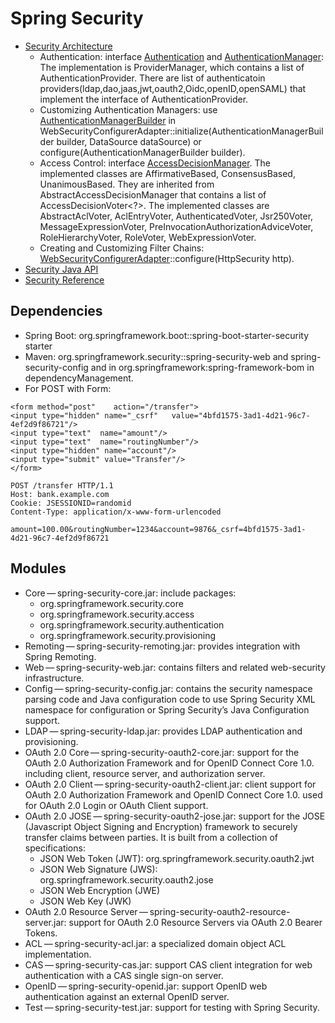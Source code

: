 # Spring Security
- [Security Architecture](https://spring.io/guides/topicals/spring-security-architecture)
    - Authentication: interface [Authentication](https://docs.spring.io/spring-security/site/docs/current/api/org/springframework/security/core/Authentication.html) and [AuthenticationManager](https://docs.spring.io/spring-security/site/docs/current/api/org/springframework/security/authentication/AuthenticationManager.html): The implementation is ProviderManager, which contains a list of AuthenticationProvider. There are list of authenticatoin providers(ldap,dao,jaas,jwt,oauth2,Oidc,openID,openSAML) that implement the interface of AuthenticationProvider.
    - Customizing Authentication Managers: use [AuthenticationManagerBuilder](https://docs.spring.io/spring-security/site/docs/current/api/org/springframework/security/config/annotation/authentication/builders/AuthenticationManagerBuilder.html) in  WebSecurityConfigurerAdapter::initialize(AuthenticationManagerBuilder builder, DataSource dataSource) or configure(AuthenticationManagerBuilder builder).
    - Access Control: interface [AccessDecisionManager](https://docs.spring.io/spring-security/site/docs/current/api/org/springframework/security/access/AccessDecisionManager.html). The implemented classes are  AffirmativeBased, ConsensusBased, UnanimousBased. They are inherited from AbstractAccessDecisionManager that contains a list of AccessDecisionVoter<?>. The implemented classes are AbstractAclVoter, AclEntryVoter, AuthenticatedVoter, Jsr250Voter, MessageExpressionVoter, PreInvocationAuthorizationAdviceVoter, RoleHierarchyVoter, RoleVoter, WebExpressionVoter.
    - Creating and Customizing Filter Chains: [WebSecurityConfigurerAdapter](https://docs.spring.io/spring-security/site/docs/current/api/org/springframework/security/config/annotation/web/configuration/WebSecurityConfigurerAdapter.html)::configure(HttpSecurity http).
- [Security Java API](https://docs.spring.io/spring-security/site/docs/current/api/)
- [Security Reference](https://docs.spring.io/spring-security/site/docs/5.2.2.BUILD-SNAPSHOT/reference/htmlsingle/)


## Dependencies
- Spring Boot: org.springframework.boot::spring-boot-starter-security starter
- Maven: org.springframework.security::spring-security-web and spring-security-config and in org.springframework:spring-framework-bom in dependencyManagement.
- For POST with Form:
```
<form method="post"    action="/transfer">
<input type="hidden" name="_csrf"   value="4bfd1575-3ad1-4d21-96c7-4ef2d9f86721"/>
<input type="text"  name="amount"/>
<input type="text"  name="routingNumber"/>
<input type="hidden" name="account"/>
<input type="submit" value="Transfer"/>
</form>

POST /transfer HTTP/1.1
Host: bank.example.com
Cookie: JSESSIONID=randomid
Content-Type: application/x-www-form-urlencoded

amount=100.00&routingNumber=1234&account=9876&_csrf=4bfd1575-3ad1-4d21-96c7-4ef2d9f86721
```

## Modules
- Core — spring-security-core.jar: include packages:
    - org.springframework.security.core
    - org.springframework.security.access
    - org.springframework.security.authentication
    - org.springframework.security.provisioning
- Remoting — spring-security-remoting.jar: provides integration with Spring Remoting. 
- Web — spring-security-web.jar: contains filters and related web-security infrastructure. 
- Config — spring-security-config.jar: contains the security namespace parsing code and Java configuration code to use Spring Security XML namespace for configuration or Spring Security’s Java Configuration support.
-  LDAP — spring-security-ldap.jar: provides LDAP authentication and provisioning.
-  OAuth 2.0 Core — spring-security-oauth2-core.jar: support for the OAuth 2.0 Authorization Framework and for OpenID Connect Core 1.0. including client, resource server, and authorization server. 
- OAuth 2.0 Client — spring-security-oauth2-client.jar: client support for OAuth 2.0 Authorization Framework and OpenID Connect Core 1.0. used for OAuth 2.0 Login or OAuth Client support. 
-  OAuth 2.0 JOSE — spring-security-oauth2-jose.jar: support for the JOSE (Javascript Object Signing and Encryption) framework to securely transfer claims between parties. It is built from a collection of specifications:
    - JSON Web Token (JWT): org.springframework.security.oauth2.jwt
    - JSON Web Signature (JWS): org.springframework.security.oauth2.jose
    - JSON Web Encryption (JWE)
    - JSON Web Key (JWK)
- OAuth 2.0 Resource Server — spring-security-oauth2-resource-server.jar: support for OAuth 2.0 Resource Servers via OAuth 2.0 Bearer Tokens. 
- ACL — spring-security-acl.jar: a specialized domain object ACL implementation. 
- CAS — spring-security-cas.jar: support CAS client integration for web authentication with a CAS single sign-on server.
- OpenID — spring-security-openid.jar: support OpenID web authentication against an external OpenID server.
- Test — spring-security-test.jar: support for testing with Spring Security.


